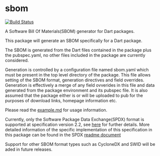 # sbom
[![Build Status](https://github.com/shamblett/sbom/actions/workflows/ci.yml/badge.svg)](https://github.com/shamblett/sbom/actions/workflows/ci.yml)

A Software Bill Of Materials(SBOM) generator for Dart packages.

This package will generate an SBOM specifically for a Dart package. 

The SBOM is generated from the Dart files contained in the package plus the pubspec.yaml, no other files 
included in the package are currently considered.

Generation is controlled by a configuration file named sbom.yaml which must be present in the top level directory of the package.
This file allows setting of the SBOM format, generation directives and field overrides. Generation is effectively a merge of any field ovverides
in this file and data generated from the package environment and its pubspec file. It is also assumed that the package either is or will be uploaded to pub
for the purposes of download links, homepage information etc.

Please read the [example.md](/example/example.md) for usage information.

Currently, only the Software Package Data Exchange(SPDX) format is supported at specification version 2.2,
see [here](https://en.wikipedia.org/wiki/Software_Package_Data_Exchange) for further details. More detailed information
of the specific implementation of this specification in this package can be found in the SPDX [readme document](SPDX.md)

Support for other SBOM format types such as CycloneDX and SWID will be aded in future releases.